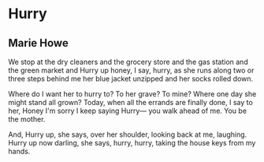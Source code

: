# Hurry
## Marie Howe
We stop at the dry cleaners and the grocery store
and the gas station and the green market and
Hurry up honey, I say, hurry,
as she runs along two or three steps behind me
her blue jacket unzipped and her socks rolled down.

Where do I want her to hurry to? To her grave?
To mine? Where one day she might stand all grown?
Today, when all the errands are finally done, I say to her,
Honey I'm sorry I keep saying Hurry—
you walk ahead of me. You be the mother.

And, Hurry up, she says, over her shoulder, looking
back at me, laughing. Hurry up now darling, she says,
hurry, hurry, taking the house keys from my hands.